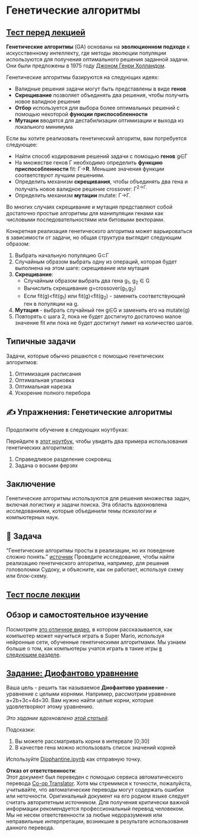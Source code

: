 <!--
CO_OP_TRANSLATOR_METADATA:
{
  "original_hash": "893aa368cb485da704b466a0f3775587",
  "translation_date": "2025-08-26T06:44:19+00:00",
  "source_file": "lessons/6-Other/21-GeneticAlgorithms/README.md",
  "language_code": "ru"
}
-->
# Генетические алгоритмы

## [Тест перед лекцией](https://ff-quizzes.netlify.app/en/ai/quiz/41)

**Генетические алгоритмы** (GA) основаны на **эволюционном подходе** к искусственному интеллекту, где методы эволюции популяции используются для получения оптимального решения заданной задачи. Они были предложены в 1975 году [Джоном Генри Холландом](https://wikipedia.org/wiki/John_Henry_Holland).

Генетические алгоритмы базируются на следующих идеях:

* Валидные решения задачи могут быть представлены в виде **генов**
* **Скрещивание** позволяет объединять два решения, чтобы получить новое валидное решение
* **Отбор** используется для выбора более оптимальных решений с помощью некоторой **функции приспособленности**
* **Мутации** вводятся для дестабилизации оптимизации и выхода из локального минимума

Если вы хотите реализовать генетический алгоритм, вам потребуется следующее:

* Найти способ кодирования решений задачи с помощью **генов** g∈Γ
* На множестве генов Γ необходимо определить **функцию приспособленности** fit: Γ→**R**. Меньшие значения функции соответствуют лучшим решениям.
* Определить механизм **скрещивания**, чтобы объединять два гена и получать новое валидное решение crossover: Γ<sup>2</sub>→Γ.
* Определить механизм **мутации** mutate: Γ→Γ.

Во многих случаях скрещивание и мутация представляют собой достаточно простые алгоритмы для манипуляции генами как числовыми последовательностями или битовыми векторами.

Конкретная реализация генетического алгоритма может варьироваться в зависимости от задачи, но общая структура выглядит следующим образом:

1. Выбрать начальную популяцию G⊂Γ
2. Случайным образом выбрать одну из операций, которая будет выполнена на этом шаге: скрещивание или мутация
3. **Скрещивание**:
   * Случайным образом выбрать два гена g<sub>1</sub>, g<sub>2</sub> ∈ G
   * Вычислить скрещивание g=crossover(g<sub>1</sub>,g<sub>2</sub>)
   * Если fit(g)<fit(g<sub>1</sub>) или fit(g)<fit(g<sub>2</sub>) - заменить соответствующий ген в популяции на g.
4. **Мутация** - выбрать случайный ген g∈G и заменить его на mutate(g)
5. Повторять с шага 2, пока не будет достигнуто достаточно малое значение fit или пока не будет достигнут лимит на количество шагов.

## Типичные задачи

Задачи, которые обычно решаются с помощью генетических алгоритмов:

1. Оптимизация расписания
1. Оптимальная упаковка
1. Оптимальная нарезка
1. Ускорение полного перебора

## ✍️ Упражнения: Генетические алгоритмы

Продолжите обучение в следующих ноутбуках:

Перейдите в [этот ноутбук](../../../../../lessons/6-Other/21-GeneticAlgorithms/Genetic.ipynb), чтобы увидеть два примера использования генетических алгоритмов:

1. Справедливое разделение сокровищ
1. Задача о восьми ферзях

## Заключение

Генетические алгоритмы используются для решения множества задач, включая логистику и задачи поиска. Эта область вдохновлена исследованиями, которые объединили темы психологии и компьютерных наук.

## 🚀 Задача

"Генетические алгоритмы просты в реализации, но их поведение сложно понять." [источник](https://wikipedia.org/wiki/Genetic_algorithm) Проведите исследование, чтобы найти реализацию генетического алгоритма, например, для решения головоломки Судоку, и объясните, как он работает, используя схему или блок-схему.

## [Тест после лекции](https://ff-quizzes.netlify.app/en/ai/quiz/42)

## Обзор и самостоятельное изучение

Посмотрите [это отличное видео](https://www.youtube.com/watch?v=qv6UVOQ0F44), в котором рассказывается, как компьютер может научиться играть в Super Mario, используя нейронные сети, обученные генетическими алгоритмами. Мы узнаем больше о том, как компьютеры учатся играть в такие игры [в следующем разделе](../22-DeepRL/README.md).

## [Задание: Диофантово уравнение](../../../../../lessons/6-Other/21-GeneticAlgorithms/Diophantine.ipynb)

Ваша цель - решить так называемое **Диофантово уравнение** - уравнение с целыми корнями. Например, рассмотрим уравнение a+2b+3c+4d=30. Вам нужно найти целые корни, которые удовлетворяют этому уравнению.

*Это задание вдохновлено [этой статьей](https://habr.com/post/128704/).*

Подсказки:

1. Вы можете рассматривать корни в интервале [0;30]
1. В качестве гена можно использовать список значений корней

Используйте [Diophantine.ipynb](../../../../../lessons/6-Other/21-GeneticAlgorithms/Diophantine.ipynb) как отправную точку.

**Отказ от ответственности**:  
Этот документ был переведен с помощью сервиса автоматического перевода [Co-op Translator](https://github.com/Azure/co-op-translator). Хотя мы стремимся к точности, пожалуйста, учитывайте, что автоматические переводы могут содержать ошибки или неточности. Оригинальный документ на его родном языке следует считать авторитетным источником. Для получения критически важной информации рекомендуется профессиональный перевод человеком. Мы не несем ответственности за любые недоразумения или неправильные интерпретации, возникшие в результате использования данного перевода.